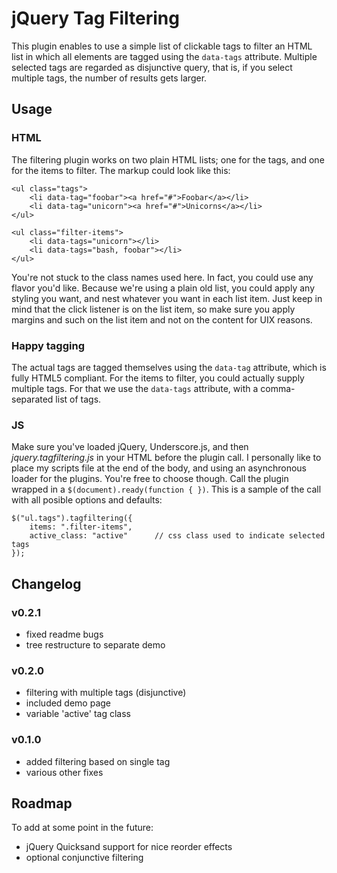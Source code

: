 jQuery Tag Filtering
====================

This plugin enables to use a simple list of clickable tags to filter an HTML list in which all elements are tagged using the `data-tags` attribute. Multiple selected tags are regarded as disjunctive query, that is, if you select multiple tags, the number of results gets larger.

Usage
-----

### HTML

The filtering plugin works on two plain HTML lists; one for the tags, and one for the items to filter. The markup could look like this:

	<ul class="tags">
		<li data-tag="foobar"><a href="#">Foobar</a></li>
		<li data-tag="unicorn"><a href="#">Unicorns</a></li>
	</ul>

	<ul class="filter-items">
		<li data-tags="unicorn"></li>
		<li data-tags="bash, foobar"></li>
	</ul>

You're not stuck to the class names used here. In fact, you could use any flavor you'd like. Because we're using a plain old list, you could apply any styling you want, and nest whatever you want in each list item. Just keep in mind that the click listener is on the list item, so make sure you apply margins and such on the list item and not on the content for UIX reasons.

### Happy tagging
The actual tags are tagged themselves using the `data-tag` attribute, which is fully HTML5 compliant. For the items to filter, you could actually supply multiple tags. For that we use the `data-tags` attribute, with a comma-separated list of tags.

### JS
Make sure you've loaded jQuery, Underscore.js, and then *jquery.tagfiltering.js* in your HTML before the plugin call. I personally like to place my scripts file at the end of the body, and using an asynchronous loader for the plugins. You're free to choose though. Call the plugin wrapped in a `$(document).ready(function { })`. This is a sample of the call with all posible options and defaults:

	$("ul.tags").tagfiltering({
		items: ".filter-items",
		active_class: "active"		// css class used to indicate selected tags
	});

Changelog
---------
### v0.2.1
- fixed readme bugs
- tree restructure to separate demo

### v0.2.0
- filtering with multiple tags (disjunctive)
- included demo page
- variable 'active' tag class

### v0.1.0
- added filtering based on single tag
- various other fixes

Roadmap
-------
To add at some point in the future:
- jQuery Quicksand support for nice reorder effects
- optional conjunctive filtering
